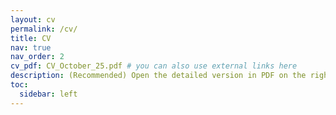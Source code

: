```yaml
---
layout: cv
permalink: /cv/
title: CV
nav: true
nav_order: 2
cv_pdf: CV_October_25.pdf # you can also use external links here
description: (Recommended) Open the detailed version in PDF on the right --->
toc:
  sidebar: left
---
```


